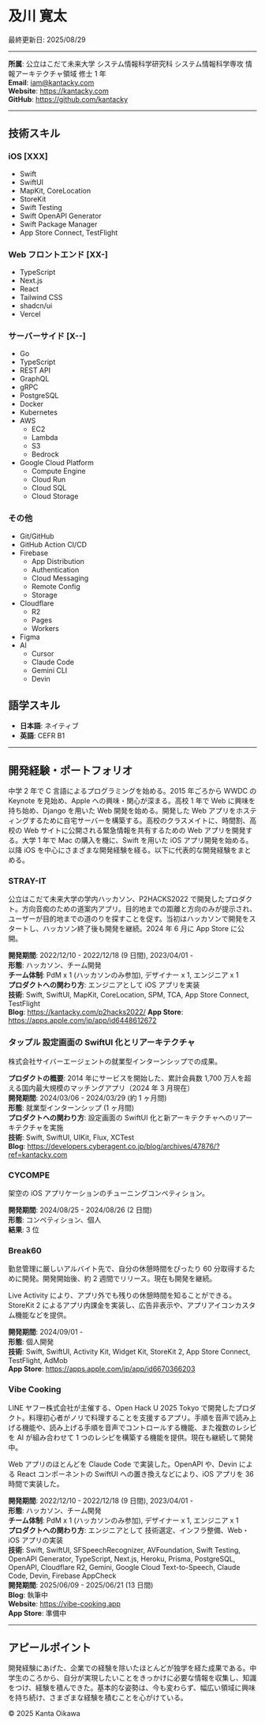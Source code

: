 # 及川 寛太

最終更新日: 2025/08/29

---

**所属**: 公立はこだて未来大学 システム情報科学研究科 システム情報科学専攻 情報アーキテクチャ領域 修士 1 年  
**Email**: iam@kantacky.com  
**Website**: https://kantacky.com  
**GitHub**: https://github.com/kantacky

---

## 技術スキル

### iOS [XXX]

- Swift
- SwiftUI
- MapKit, CoreLocation
- StoreKit
- Swift Testing
- Swift OpenAPI Generator
- Swift Package Manager
- App Store Connect, TestFlight

### Web フロントエンド [XX-]

- TypeScript
- Next.js
- React
- Tailwind CSS
- shadcn/ui
- Vercel

### サーバーサイド [X--]

- Go
- TypeScript
- REST API
- GraphQL
- gRPC
- PostgreSQL
- Docker
- Kubernetes
- AWS
  - EC2
  - Lambda
  - S3
  - Bedrock
- Google Cloud Platform
  - Compute Engine
  - Cloud Run
  - Cloud SQL
  - Cloud Storage

### その他

- Git/GitHub
- GitHub Action CI/CD
- Firebase
  - App Distribution
  - Authentication
  - Cloud Messaging
  - Remote Config
  - Storage
- Cloudflare
  - R2
  - Pages
  - Workers
- Figma
- AI
  - Cursor
  - Claude Code
  - Gemini CLI
  - Devin

## 語学スキル

- **日本語**: ネイティブ
- **英語**: CEFR B1

---

## 開発経験・ポートフォリオ

中学 2 年で C 言語によるプログラミングを始める。2015 年ごろから WWDC の Keynote を見始め、Apple への興味・関心が深まる。高校 1 年で Web に興味を持ち始め、Django を用いた Web 開発を始める。開発した Web アプリをホスティングするために自宅サーバーを構築する。高校のクラスメイトに、時間割、高校の Web サイトに公開される緊急情報を共有するための Web アプリを開発する。大学 1 年で Mac の購入を機に、Swift を用いた iOS アプリ開発を始める。以降 iOS を中心にさまざまな開発経験を経る。以下に代表的な開発経験をまとめる。

### STRAY-IT

公立はこだて未来大学の学内ハッカソン、P2HACKS2022 で開発したプロダクト。方向音痴のための道案内アプリ。目的地までの距離と方向のみが提示され、ユーザーが目的地までの道のりを探すことを促す。当初はハッカソンで開発をスタートし、ハッカソン終了後も開発を継続。2024 年 6 月に App Store に公開。

**開発期間**: 2022/12/10 - 2022/12/18 (9 日間), 2023/04/01 -  
**形態**: ハッカソン、チーム開発  
**チーム体制**: PdM x 1 (ハッカソンのみ参加), デザイナー x 1, エンジニア x 1  
**プロダクトへの関わり方**: エンジニアとして iOS アプリを実装  
**技術**: Swift, SwiftUI, MapKit, CoreLocation, SPM, TCA, App Store Connect, TestFlight  
**Blog**: https://kantacky.com/p2hacks2022/
**App Store**: https://apps.apple.com/jp/app/id6448612672

### タップル 設定画面の SwiftUI 化とリアーキテクチャ

株式会社サイバーエージェントの就業型インターンシップでの成果。

**プロダクトの概要**: 2014 年にサービスを開始した、累計会員数 1,700 万人を超える国内最大規模のマッチングアプリ（2024 年 3 月現在）  
**開発期間**: 2024/03/06 - 2024/03/29 (約 1 ヶ月間)  
**形態**: 就業型インターンシップ (1 ヶ月間)  
**プロダクトへの関わり方**: 設定画面の SwiftUI 化と新アーキテクチャへのリアーキテクチャを実施  
**技術**: Swift, SwiftUI, UIKit, Flux, XCTest  
**Blog**: https://developers.cyberagent.co.jp/blog/archives/47876/?ref=kantacky.com

### CYCOMPE

架空の iOS アプリケーションのチューニングコンペティション。

**開発期間**: 2024/08/25 - 2024/08/26 (2 日間)  
**形態**: コンペティション、個人  
**結果**: 3 位

### Break60

勤怠管理に厳しいアルバイト先で、自分の休憩時間をぴったり 60 分取得するために開発。開発開始後、約 2 週間でリリース。現在も開発を継続。

Live Activity により、アプリ外でも残りの休憩時間を知ることができる。StoreKit 2 によるアプリ内課金を実装し、広告非表示や、アプリアイコンカスタム機能などを提供。

**開発期間**: 2024/09/01 -  
**形態**: 個人開発  
**技術**: Swift, SwiftUI, Activity Kit, Widget Kit, StoreKit 2, App Store Connect, TestFlight, AdMob  
**App Store**: https://apps.apple.com/jp/app/id6670366203

### Vibe Cooking

LINE ヤフー株式会社が主催する、Open Hack U 2025 Tokyo で開発したプロダクト。料理初心者がノリで料理することを支援するアプリ。手順を音声で読み上げる機能や、読み上げる手順を音声でコントロールする機能、また複数のレシピを AI が組み合わせて 1 つのレシピを構築する機能を提供。現在も継続して開発中。

Web アプリのほとんどを Claude Code で実装した。OpenAPI や、Devin による React コンポーネントの SwiftUI への置き換えなどにより、iOS アプリを 36 時間で実装した。

**開発期間**: 2022/12/10 - 2022/12/18 (9 日間), 2023/04/01 -  
**形態**: ハッカソン、チーム開発  
**チーム体制**: PdM x 1 (ハッカソンのみ参加), デザイナー x 1, エンジニア x 1  
**プロダクトへの関わり方**: エンジニアとして 技術選定、インフラ整備、Web・iOS アプリの実装  
**技術**: Swift, SwiftUI, SFSpeechRecognizer, AVFoundation, Swift Testing, OpenAPI Generator, TypeScript, Next.js, Heroku, Prisma, PostgreSQL, OpenAPI, Cloudflare R2, Gemini, Google Cloud Text-to-Speech, Claude Code, Devin, Firebase AppCheck  
**開発期間**: 2025/06/09 - 2025/06/21 (13 日間)  
**Blog**: 執筆中  
**Website**: https://vibe-cooking.app  
**App Store**: 準備中

---

## アピールポイント

開発経験にあげた、企業での経験を除いたほとんどが独学を経た成果である。中学生のころから、自分が実現したいことをきっかけに必要な情報を収集し、知識をつけ、経験を積んできた。基本的な姿勢は、今も変わらず、幅広い領域に興味を持ち続け、さまざまな経験を積むことを心がけている。

&copy; 2025 Kanta Oikawa
